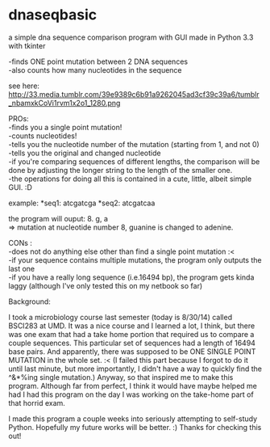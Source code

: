 dnaseqbasic
===========
a simple dna sequence comparison program with GUI made in Python 3.3 with tkinter    

-finds ONE point mutation between 2 DNA sequences  
-also counts how many nucleotides in the sequence 

see here: http://33.media.tumblr.com/39e9389c6b91a9262045ad3cf39c39a6/tumblr_nbamxkCoVi1rvm1x2o1_1280.png 

PROs:  
-finds you a single point mutation!  
-counts nucleotides!  
-tells you the nucleotide number of the mutation (starting from 1, and not 0)  
-tells you the original and changed nucleotide  
-if you're comparing sequences of different lengths, the comparison will be done by adjusting the longer string to the   length of the smaller one.  
-the operations for doing all this is contained in a cute, little, albeit simple GUI. :D  

example: *seq1: atcgatcga
    *seq2: atcgatcaa  
         
the program will ouput: 8. g, a   
=> mutation at nucleotide number 8, guanine is changed to adenine.   

CONs :  
-does not do anything else other than find a single point mutation :<  
-if your sequence contains multiple mutations, the program only outputs the last one  
-if you have a really long sequence (i.e.16494 bp), the program gets kinda laggy (although I've only tested this on my   netbook so far)  

Background:  

   I took a microbiology course last semester (today is 8/30/14) called BSCI283 at UMD. It was a nice course and I learned a lot, I think, but there was one exam that had a take home portion that required us to compare a couple sequences. This particular set of sequences had a length of 16494 base pairs. And apparently, there was supposed to be ONE SINGLE POINT MUTATION in the whole set. :< (I failed this part because I forgot to do it until last minute, but more importantly, I didn't have a way to quickly find the ^&*%ing single mutation.) Anyway, so that inspired me to make this program. Although far from perfect, I think it would have maybe helped me had I had this program on the day I was working on the take-home part of that horrid exam.  
    
I made this program a couple weeks into seriously attempting to self-study Python. Hopefully my future works will be better. :) Thanks for checking this out!
